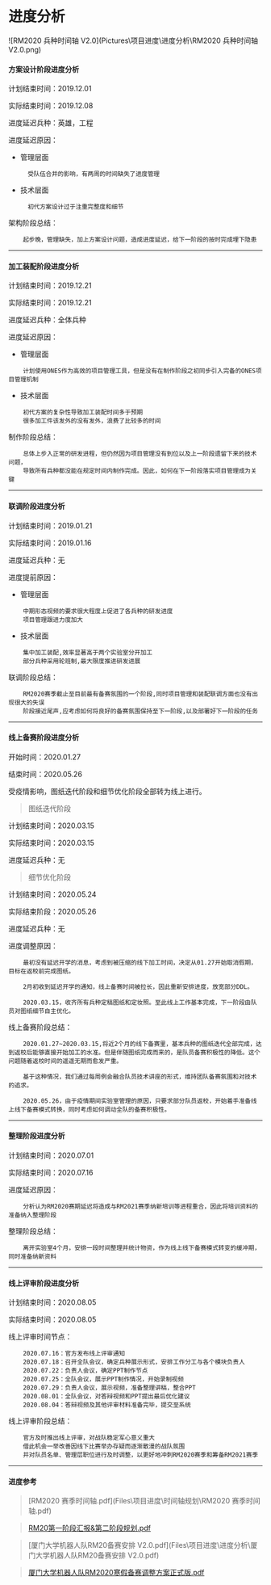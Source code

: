 # 进度分析

![RM2020 兵种时间轴 V2.0](Pictures\项目进度\进度分析\RM2020 兵种时间轴 V2.0.png)

#### 方案设计阶段进度分析

计划结束时间：2019.12.01

实际结束时间：2019.12.08

进度延迟兵种：英雄，工程

进度延迟原因：

* 管理层面


		受队伍合并的影响，有两周的时间缺失了进度管理

* 技术层面


		初代方案设计过于注重完整度和细节

架构阶段总结：


		起步晚，管理缺失，加上方案设计问题，造成进度延迟，给下一阶段的按时完成埋下隐患
----
#### 加工装配阶段进度分析

计划结束时间：2019.12.21

实际结束时间：2019.12.21

进度延迟兵种：全体兵种

进度延迟原因：

- 管理层面

```
	计划使用ONES作为高效的项目管理工具，但是没有在制作阶段之初同步引入完备的ONES项目管理机制
```

- 技术层面

```
	初代方案的复杂性导致加工装配时间多于预期
	很多加工件该发外的没有发外，浪费了比较多的时间
```

制作阶段总结：


		总体上步入正常的研发进程，但仍然因为项目管理没有到位以及上一阶段遗留下来的技术问题，
		导致所有兵种都没能在规定时间内制作完成。因此，如何在下一阶段落实项目管理成为关键

----
#### 联调阶段进度分析

计划结束时间：2019.01.21

实际结束时间：2019.01.16

进度延迟兵种：无

进度提前原因：

- 管理层面

```
	中期形态视频的要求很大程度上促进了各兵种的研发进度
	项目管理跟进力度加大
```

- 技术层面

```
	集中加工装配,效率显著高于两个实验室分开加工
	部分兵种采用轮班制,最大限度推进研发进展
```

联调阶段总结：

```
	RM2020赛季截止至目前最有备赛氛围的一个阶段,同时项目管理和装配联调方面也没有出现很大的失误
	阶段接近尾声,应考虑如何将良好的备赛氛围保持至下一阶段,以及部署好下一阶段的任务
```

----

#### 线上备赛阶段进度分析

开始时间：2020.01.27

结束时间：2020.05.26

受疫情影响，图纸迭代阶段和细节优化阶段全部转为线上进行。

>图纸迭代阶段

计划结束时间：2020.03.15

实际结束时间：2020.03.15

进度延迟兵种：无

> 细节优化阶段

计划结束时间：2020.05.24

实际结束阶段：2020.05.26

进度延迟兵种：无

进度调整原因：

		最初没有延迟开学的消息，考虑到被压缩的线下加工时间，决定从01.27开始取消假期，目标在返校前完成图纸。
	
		2月初收到延迟开学的通知，线上备赛时间被拉长，因此重新安排进度，放宽部分DDL。
	
		2020.03.15，收齐所有兵种定稿图纸和定妆照。至此线上工作基本完成，下一阶段由队员对图纸细节自主优化。

线上备赛阶段总结：

		2020.01.27~2020.03.15,将近2个月的线下备赛里，基本兵种的图纸迭代全部完成，达到返校后能够直接开始加工的水准。但是伴随图纸完成而来的，是队员备赛积极性的降低。这个问题随着返校时间的遥遥无期而愈发严重。
		
		基于这种情况，我们通过每周例会融合队员技术讲座的形式，维持团队备赛氛围和对技术的追求。
		
		2020.05.26，由于疫情期间实验室管理的原因，只要求部分队员返校，开始着手准备线上线下备赛模式转换，同时考虑如何调动全队的备赛积极性。

----

#### 整理阶段进度分析

计划结束时间：2020.07.01

实际结束时间：2020.07.16

进度延迟原因：

		分析认为RM2020赛期延迟将造成与RM2021赛季纳新培训等进程重合，因此将培训资料的准备纳入整理阶段

整理阶段总结：

		离开实验室4个月，安排一段时间整理并统计物资，作为线上线下备赛模式转变的缓冲期，同时准备纳新资料

-----

#### 线上评审阶段进度分析

计划结束时间：2020.08.05

实际结束时间：2020.08.05

线上评审时间节点：

		2020.07.16：官方发布线上评审通知
		2020.07.18：召开全队会议，确定兵种展示形式，安排工作分工与各个模块负责人
		2020.07.22：负责人会议，确定PPT制作节点
		2020.07.25：全队会议，展示PPT制作情况，开始录制视频
		2020.07.29：负责人会议，展示视频，准备整理讲稿，整合PPT
		2020.08.01：全队会议，对答辩视频和PPT提出最后优化建议
		2020.08.04：答辩视频及其他评审材料准备完毕，提交至系统

线上评审阶段总结：

		官方及时推出线上评审，对战队稳定军心意义重大
		借此机会一举改善因线下比赛举办存疑而逐渐散漫的战队氛围
		并对队员名单、管理层职位进行及时调整，以更好地冲刺RM2020赛季和筹备RM2021赛季
----

#### 进度参考

>  [RM2020 赛季时间轴.pdf](Files\项目进度\时间轴规划\RM2020 赛季时间轴.pdf) 

>  [RM20第一阶段汇报&第二阶段规划.pdf](Files\项目进度\进度分析\RM20第一阶段汇报&第二阶段规划.pdf) 

> [厦门大学机器人队RM20备赛安排 V2.0.pdf](Files\项目进度\进度分析\厦门大学机器人队RM20备赛安排 V2.0.pdf) 

>  [厦门大学机器人队RM2020寒假备赛调整方案正式版.pdf](Files\项目进度\进度分析\厦门大学机器人队RM2020寒假备赛调整方案正式版.pdf) 

